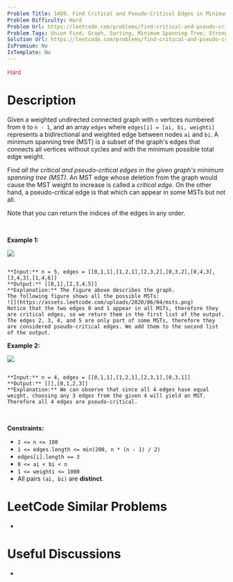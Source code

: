 ```yaml
---
Problem Title: 1489. Find Critical and Pseudo-Critical Edges in Minimum Spanning Tree
Problem Difficulty: Hard
Problem Url: https://leetcode.com/problems/find-critical-and-pseudo-critical-edges-in-minimum-spanning-tree/
Problem Tags: Union Find, Graph, Sorting, Minimum Spanning Tree, Strongly Connected Component
Solution Url: https://leetcode.com/problems/find-critical-and-pseudo-critical-edges-in-minimum-spanning-tree/solution/
IsPremium: No
IsTemplate: No
---
```


<span style="color: rgb(233, 30, 99);">Hard</span>

# Description

Given a weighted undirected connected graph with `n` vertices numbered from `0` to `n - 1`, and an array `edges` where `edges[i] = [ai, bi, weighti]` represents a bidirectional and weighted edge between nodes `ai` and `bi`. A minimum spanning tree (MST) is a subset of the graph's edges that connects all vertices without cycles and with the minimum possible total edge weight.


Find *all the critical and pseudo-critical edges in the given graph's minimum spanning tree (MST)*. An MST edge whose deletion from the graph would cause the MST weight to increase is called a *critical edge*. On the other hand, a pseudo-critical edge is that which can appear in some MSTs but not all.


Note that you can return the indices of the edges in any order.


 


**Example 1:**


![](https://assets.leetcode.com/uploads/2020/06/04/ex1.png)



```

**Input:** n = 5, edges = [[0,1,1],[1,2,1],[2,3,2],[0,3,2],[0,4,3],[3,4,3],[1,4,6]]
**Output:** [[0,1],[2,3,4,5]]
**Explanation:** The figure above describes the graph.
The following figure shows all the possible MSTs:
![](https://assets.leetcode.com/uploads/2020/06/04/msts.png)
Notice that the two edges 0 and 1 appear in all MSTs, therefore they are critical edges, so we return them in the first list of the output.
The edges 2, 3, 4, and 5 are only part of some MSTs, therefore they are considered pseudo-critical edges. We add them to the second list of the output.

```

**Example 2:**


![](https://assets.leetcode.com/uploads/2020/06/04/ex2.png)



```

**Input:** n = 4, edges = [[0,1,1],[1,2,1],[2,3,1],[0,3,1]]
**Output:** [[],[0,1,2,3]]
**Explanation:** We can observe that since all 4 edges have equal weight, choosing any 3 edges from the given 4 will yield an MST. Therefore all 4 edges are pseudo-critical.

```

 


**Constraints:**


* `2 <= n <= 100`
* `1 <= edges.length <= min(200, n * (n - 1) / 2)`
* `edges[i].length == 3`
* `0 <= ai < bi < n`
* `1 <= weighti <= 1000`
* All pairs `(ai, bi)` are **distinct**.




# LeetCode Similar Problems

- []()

# Useful Discussions

- []()
